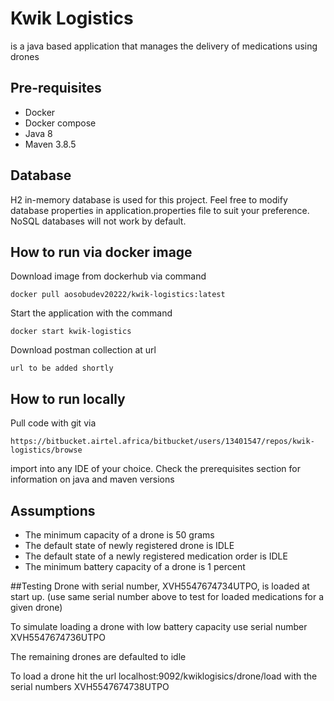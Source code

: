 # Kwik Logistics
is a java based application that manages the delivery of medications using drones

## Pre-requisites
- Docker
- Docker compose
- Java 8
- Maven 3.8.5

## Database
H2 in-memory database is used for this project.
Feel free to modify database properties in application.properties file
to suit your preference.
NoSQL databases will not work by default.

## How to run via docker image
Download image from dockerhub via command

    docker pull aosobudev20222/kwik-logistics:latest

Start the application with the command

    docker start kwik-logistics

Download postman collection at url

    url to be added shortly


## How to run locally
Pull code with git via 

    https://bitbucket.airtel.africa/bitbucket/users/13401547/repos/kwik-logistics/browse

import into any IDE of your choice.
Check the prerequisites section for information on java and maven versions


## Assumptions
- The minimum capacity of a drone is 50 grams
- The default state of newly registered drone is IDLE
- The default state of a newly registered medication order is IDLE
- The minimum battery capacity of a drone is 1 percent

##Testing
 Drone with serial number, XVH5547674734UTPO, is loaded at start up.
 (use same serial number above to test for loaded medications for a given drone)

To simulate loading a drone with low battery capacity use serial number XVH5547674736UTPO

The remaining drones are defaulted to idle

To load a drone hit the url localhost:9092/kwiklogisics/drone/load with the 
serial numbers XVH5547674738UTPO



 
